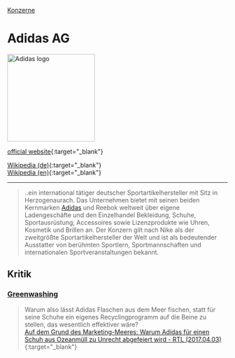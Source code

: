 [Konzerne](../konzerne.html)

# Adidas AG

<img src="https://upload.wikimedia.org/wikipedia/commons/1/1c/Adidas-group-logo-fr.svg" height="200" alt="Adidas logo">

[official website](http://www.adidas-group.com/){:target="_blank"}      

[Wikipedia (de)](https://de.wikipedia.org/wiki/Adidas){:target="_blank"}   
[Wikipedia (en)](https://en.wikipedia.org/wiki/Adidas){:target="_blank"}   

---

> ..ein international tätiger deutscher Sportartikelhersteller mit Sitz in Herzogenaurach.
Das Unternehmen bietet mit seinen beiden Kernmarken [Adidas](../marken/adidas.html) und Reebok weltweit über eigene Ladengeschäfte und den Einzelhandel Bekleidung, Schuhe, Sportausrüstung, Accessoires sowie Lizenzprodukte wie Uhren, Kosmetik und Brillen an. Der Konzern gilt nach Nike als der zweitgrößte Sportartikelhersteller der Welt und ist als bedeutender Ausstatter von berühmten Sportlern, Sportmannschaften und internationalen Sportveranstaltungen bekannt.


## Kritik

### <a name="greenwashing"/>[Greenwashing](../thema/greenwashing.html)
> Warum also lässt Adidas Flaschen aus dem Meer fischen, statt für seine Schuhe ein eigenes Recyclingprogramm auf die Beine zu stellen, das wesentlich effektiver wäre?   
[Auf dem Grund des Marketing-Meeres: Warum Adidas für einen Schuh aus Ozeanmüll zu Unrecht abgefeiert wird - RTL (2017.04.03)](https://www.rtl.de/cms/auf-dem-grund-des-marketing-meeres-warum-adidas-fuer-einen-schuh-aus-ozeanmuell-zu-unrecht-abgefeiert-wird-4105855.html){:target="_blank"}   

